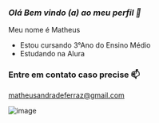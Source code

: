 ### *Olá Bem vindo (a) ao meu perfil 🤝*

Meu nome é Matheus

- Estou cursando 3°Ano do Ensino Médio
- Estudando na Alura

### Entre em contato caso precise 📫

matheusandradeferraz@gmail.com

![image](https://media1.tenor.com/m/EERR4LXoJBoAAAAd/hi-wave.gif)
